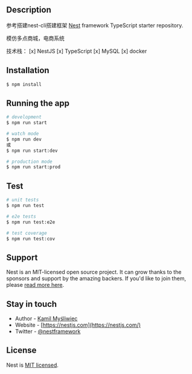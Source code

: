 ## Description

参考搭建nest-cli搭建框架
[Nest](https://github.com/nestjs/nest) framework TypeScript starter repository.


模仿多点商城，电商系统

技术栈：
[x] NestJS
[x] TypeScript
[x] MySQL
[x] docker

## Installation

```bash
$ npm install
```

## Running the app

```bash
# development
$ npm run start

# watch mode
$ npm run dev
或
$ npm run start:dev

# production mode
$ npm run start:prod
```

## Test

```bash
# unit tests
$ npm run test

# e2e tests
$ npm run test:e2e

# test coverage
$ npm run test:cov
```

## Support

Nest is an MIT-licensed open source project. It can grow thanks to the sponsors and support by the amazing backers. If you'd like to join them, please [read more here](https://docs.nestjs.com/support).

## Stay in touch

- Author - [Kamil Myśliwiec](https://twitter.com/kammysliwiec)
- Website - [https://nestjs.com](https://nestjs.com/)
- Twitter - [@nestframework](https://twitter.com/nestframework)

## License

  Nest is [MIT licensed](https://github.com/nestjs/nest/blob/master/LICENSE).
